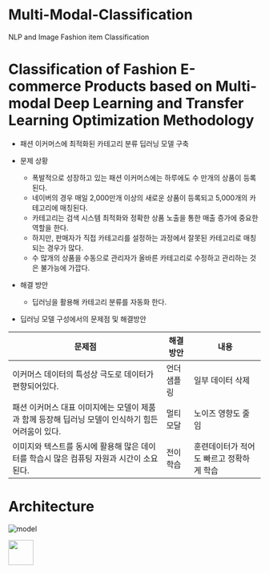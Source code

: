# Multi-Modal-Classification
NLP and Image Fashion item Classification

# Classification of Fashion E-commerce Products based on Multi-modal Deep Learning and Transfer Learning Optimization Methodology

- 패션 이커머스에 최적화된 카테고리 분류 딥러닝 모델 구축
- 문제 상황
    - 폭발적으로 성장하고 있는 패션 이커머스에는 하루에도 수 만개의 상품이 등록된다.
    - 네이버의 경우 매일 2,000만개 이상의 새로운 상품이 등록되고 5,000개의 카테고리에 매칭된다.
    - 카테고리는 검색 시스템 최적화와 정확한 상품 노출을 통한 매출 증가에 중요한 역할을 한다.
    - 하지만, 판매자가 직접 카테고리를 설정하는 과정에서 잘못된 카테고리로 매칭되는 경우가 많다.
    - 수 많개의 상품을 수동으로 관리자가 올바른 카테고리로 수정하고 관리하는 것은 불가능에 가깝다.

- 해결 방안
    - 딥러닝을 활용해 카테고리 분류를 자동화 한다.

- 딥러닝 모델 구성에서의 문제점 및 해결방안

|**문제점**|**해결방안**|**내용**|
|---|---|---|
|이커머스 데이터의 특성상 극도로 데이터가 편향되어있다.|언더샘플링|일부 데이터 삭제|
|패션 이커머스 대표 이미지에는 모델이 제품과 함께 등장해 딥러닝 모델이 인식하기 힘든 어려움이 있다.|멀티모달|노이즈 영향도 줄임|
|이미지와 텍스트를 동시에 활용해 많은 데이터를 학습시 많은 컴퓨팅 자원과 시간이 소요된다.|전이학습|훈련데이터가 적어도 빠르고 정확하게 학습|




# Architecture
![model](https://user-images.githubusercontent.com/69412493/229341127-71ec40a3-6948-41f7-9877-bd5492daa2c1.jpeg)


<img src="https://user-images.githubusercontent.com/69412493/229341127-71ec40a3-6948-41f7-9877-bd5492daa2c1.jpeg" width="50" height="50"/>